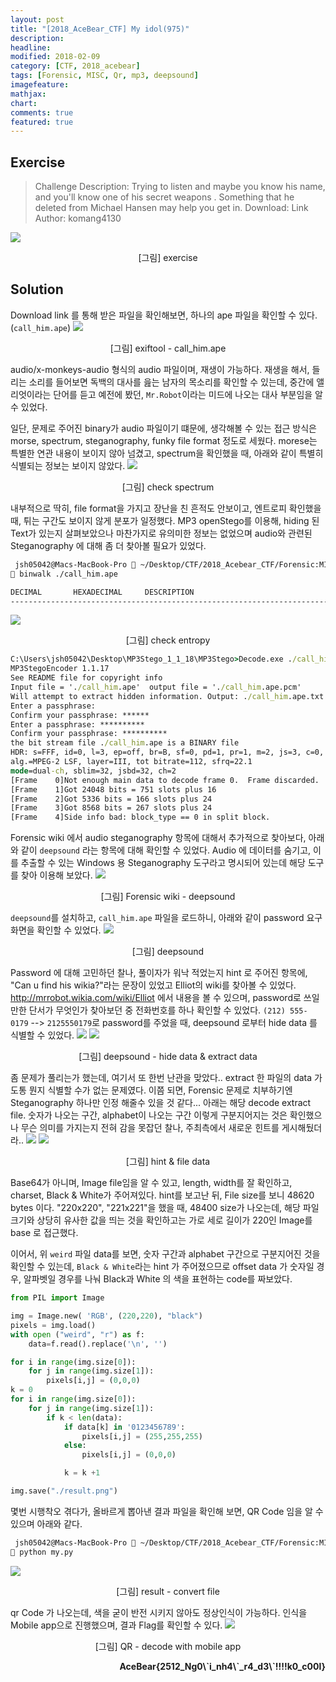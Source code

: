 ```yaml
---
layout: post
title: "[2018_AceBear_CTF] My idol(975)"
description:
headline:
modified: 2018-02-09
category: [CTF, 2018_acebear]
tags: [Forensic, MISC, Qr, mp3, deepsound]
imagefeature:
mathjax:
chart:
comments: true
featured: true
---
```


## Exercise
> Challenge Description: Trying to listen and maybe you know his name, and you'll know one of his secret weapons . Something that he deleted from Michael Hansen may help you get in.
Download: Link
Author: komang4130

![](/images/2018-02-09-AceBear-CTF-My-idol-975/exercise.png)
<p align='center'>[그림] exercise</p>

## Solution

Download link 를 통해 받은 파일을 확인해보면, 하나의 ape 파일을 확인할 수 있다. (`call_him.ape`)
![](/images/2018-02-09-AceBear-CTF-My-idol-975/exiftool.png)
<p align='center'>[그림] exiftool - call_him.ape</p>

audio/x-monkeys-audio 형식의 audio 파일이며, 재생이 가능하다. 재생을 해서, 들리는 소리를 들어보면 독백의 대사를 읊는 남자의 목소리를 확인할 수 있는데, 중간에 앨리엇이라는 단어를 듣고 예전에 봤던, `Mr.Robot`이라는 미드에 나오는 대사 부분임을 알 수 있었다.


일단, 문제로 주어진 binary가 audio 파일이기 떄문에, 생각해볼 수 있는 접근 방식은 morse, spectrum, steganography, funky file format 정도로 세웠다. morese는 특별한 연관 내용이 보이지 않아 넘겼고, spectrum을 확인했을 때, 아래와 같이 특별히 식별되는 정보는 보이지 않았다.
![](/images/2018-02-09-AceBear-CTF-My-idol-975/spectrum.png)
<p align='center'>[그림] check spectrum</p>


내부적으로 딱히, file format을 가지고 장난을 친 흔적도 안보이고, 엔트로피 확인했을 때, 튀는 구간도 보이지 않게 분포가 일정했다. MP3 openStego를 이용해, hiding 된 Text가 있는지 살펴보았으나 마찬가지로 유의미한 정보는 없었으며 audio와 관련된 Steganography 에 대해 좀 더 찾아볼 필요가 있었다.
```Bash
 jsh05042@Macs-MacBook-Pro  ~/Desktop/CTF/2018_Acebear_CTF/Forensic:MISC/My idol
 binwalk ./call_him.ape

DECIMAL       HEXADECIMAL     DESCRIPTION
--------------------------------------------------------------------------------
```

![](/images/2018-02-09-AceBear-CTF-My-idol-975/entrophy.png)
<p align='center'>[그림] check entropy</p>

```cmd
C:\Users\jsh05042\Desktop\MP3Stego_1_1_18\MP3Stego>Decode.exe ./call_him.ape -X
MP3StegoEncoder 1.1.17
See README file for copyright info
Input file = './call_him.ape'  output file = './call_him.ape.pcm'
Will attempt to extract hidden information. Output: ./call_him.ape.txt
Enter a passphrase:
Confirm your passphrase: ******
Enter a passphrase: **********
Confirm your passphrase: **********
the bit stream file ./call_him.ape is a BINARY file
HDR: s=FFF, id=0, l=3, ep=off, br=B, sf=0, pd=1, pr=1, m=2, js=3, c=0, o=0, e=0
alg.=MPEG-2 LSF, layer=III, tot bitrate=112, sfrq=22.1
mode=dual-ch, sblim=32, jsbd=32, ch=2
[Frame    0]Not enough main data to decode frame 0.  Frame discarded.
[Frame    1]Got 24048 bits = 751 slots plus 16
[Frame    2]Got 5336 bits = 166 slots plus 24
[Frame    3]Got 8568 bits = 267 slots plus 24
[Frame    4]Side info bad: block_type == 0 in split block.
```

Forensic wiki 에서 audio steganography 항목에 대해서 추가적으로 찾아보다, 아래와 같이 `deepsound` 라는 항목에 대해 확인할 수 있었다. Audio 에 데이터를 숨기고, 이를 추출할 수 있는 Windows 용 Steganography 도구라고 명시되어 있는데 해당 도구를 찾아 이용해 보았다.
![](/images/2018-02-09-AceBear-CTF-My-idol-975/deepsound.png)
<p align='center'>[그림] Forensic wiki - deepsound</p>

`deepsound`를 설치하고, `call_him.ape` 파일을 로드하니, 아래와 같이 password 요구 화면을 확인할 수 있었다.
![](/images/2018-02-09-AceBear-CTF-My-idol-975/deepsound2.png)
<p align='center'>[그림] deepsound</p>


Password 에 대해 고민하던 찰나, 풀이자가 워낙 적었는지 hint 로 주어진 항목에, "Can u find his wikia?"라는 문장이 있었고 Elliot의 wiki를 찾아볼 수 있었다. http://mrrobot.wikia.com/wiki/Elliot 에서 내용을 볼 수 있으며, password로 쓰일만한 단서가 무엇인가 찾아보던 중 전화번호를 하나 확인할 수 있었다. `(212) 555-0179` --> `2125550179`로 password를 주었을 때, deepsound 로부터 hide data 를 식별할 수 있었다.
![](/images/2018-02-09-AceBear-CTF-My-idol-975/deepsound4.png)
![](/images/2018-02-09-AceBear-CTF-My-idol-975/deepsound3.png)
<p align='center'>[그림] deepsound - hide data & extract data</p>


좀 문제가 풀리는가 했는데, 여기서 또 한번 난관을 맞았다.. extract 한 파일의 data 가 도통 뭔지 식별할 수가 없는 문제였다. 이쯤 되면, Forensic 문제로 치부하기엔 Steganography 하나만 인정 해줄수 있을 것 같다... 아래는 해당 decode extract file. 숫자가 나오는 구간, alphabet이 나오는 구간 이렇게 구분지어지는 것은 확인했으나 무슨 의미를 가지는지 전혀 감을 못잡던 찰나, 주최측에서 새로운 힌트를 게시해뒀더라..
![](/images/2018-02-09-AceBear-CTF-My-idol-975/extractfile.png)
![](/images/2018-02-09-AceBear-CTF-My-idol-975/hint.png)
<p align='center'>[그림] hint & file data</p>

Base64가 아니며, Image file임을 알 수 있고, length, width를 잘 확인하고, charset, Black & White가 주어져있다. hint를 보고난 뒤, File size를 보니 48620 bytes 이다. "220x220", "221x221"을 했을 때, 48400 size가 나오는데, 해당 파일 크기와 상당히 유사한 값을 띄는 것을 확인하고는 가로 세로 길이가 220인 Image를 base 로 접근했다.


이어서, 위 `weird` 파일 data를 보면, 숫자 구간과 alphabet 구간으로 구분지어진 것을 확인할 수 있는데, `Black & White`라는 hint 가 주어졌으므로 offset data 가 숫자일 경우, 알파벳일 경우를 나눠 Black과 White 의 색을 표현하는 code를 짜보았다.
```python
from PIL import Image

img = Image.new( 'RGB', (220,220), "black")
pixels = img.load()
with open ("weird", "r") as f:
    data=f.read().replace('\n', '')

for i in range(img.size[0]):
    for j in range(img.size[1]):
        pixels[i,j] = (0,0,0)
k = 0
for i in range(img.size[0]):
    for j in range(img.size[1]):
        if k < len(data):
            if data[k] in '0123456789':
                pixels[i,j] = (255,255,255)
            else:
                pixels[i,j] = (0,0,0)

            k = k +1

img.save("./result.png")
```


몇번 시행착오 겪다가, 올바르게 뽑아낸 결과 파일을 확인해 보면, QR Code 임을 알 수 있으며 아래와 같다.
```bash
 jsh05042@Macs-MacBook-Pro  ~/Desktop/CTF/2018_Acebear_CTF/Forensic:MISC/My idol
 python my.py
```
![](/images/2018-02-09-AceBear-CTF-My-idol-975/qr.png)
<p align='center'>[그림] result - convert file</p>

qr Code 가 나오는데, 색을 굳이 반전 시키지 않아도 정상인식이 가능하다. 인식을 Mobile app으로 진행했으며, 결과 Flag를 확인할 수 있다.
![](/images/2018-02-09-AceBear-CTF-My-idol-975/flag.jpeg)
<p align='center'>[그림] QR - decode with mobile app</p>

<p align='right'><strong>AceBear{2512_Ng0\`i_nh4\`_r4_d3\`!!!!k0_c00l}</strong></p>
